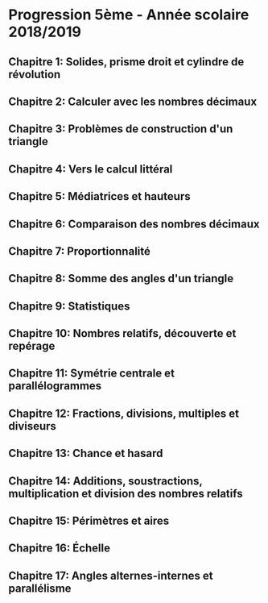 Progression 5ème - Année scolaire 2018/2019
===

Chapitre 1: Solides, prisme droit et cylindre de révolution
---

Chapitre 2: Calculer avec les nombres décimaux
---

Chapitre 3: Problèmes de construction d'un triangle
---

Chapitre 4: Vers le calcul littéral
---

Chapitre 5: Médiatrices et hauteurs
---

Chapitre 6: Comparaison des nombres décimaux
---

Chapitre 7: Proportionnalité
---

Chapitre 8: Somme des angles d'un triangle
---

Chapitre 9: Statistiques
---

Chapitre 10: Nombres relatifs, découverte et repérage
---

Chapitre 11: Symétrie centrale et parallélogrammes
---

Chapitre 12: Fractions, divisions, multiples et diviseurs
---

Chapitre 13: Chance et hasard
---

Chapitre 14: Additions, soustractions, multiplication et division des nombres relatifs
---

Chapitre 15: Périmètres et aires
---

Chapitre 16: Échelle
---

Chapitre 17: Angles alternes-internes et parallélisme
---
